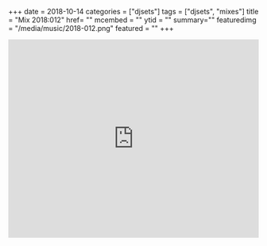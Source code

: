 +++
date = 2018-10-14
categories = ["djsets"]
tags = ["djsets", "mixes"]
title = "Mix 2018:012"
href= ""
mcembed = ""
ytid = ""
summary=""
featuredimg = "/media/music/2018-012.png"
featured = ""
+++

<div class="mix"><div class="embed" >
  <iframe width="100%" height="400" src="https://www.mixcloud.com/widget/iframe/?dark=1&feed=%2Fdjkonigi%2F2018012-soul-funk-sunday%2F" frameborder="0" ></iframe>
</div></div>
